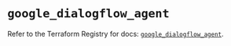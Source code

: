 # `google_dialogflow_agent`

Refer to the Terraform Registry for docs: [`google_dialogflow_agent`](https://registry.terraform.io/providers/hashicorp/google-beta/6.20.0/docs/resources/google_dialogflow_agent).
